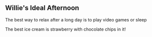 ## Willie's Ideal Afternoon

The best way to relax after a long day is to play video games or sleep

The best ice cream is strawberry with chocolate chips in it!
